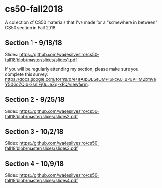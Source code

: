 # cs50-fall2018
A collection of CS50 materials that I've made for a "somewhere in between" CS50 section in Fall 2018.

## Section 1 - 9/18/18
Slides: https://github.com/wadesilvestro/cs50-fall18/blob/master/slides/slides1.pdf

If you will be regularly attending my section, please make sure you complete this survey:
https://docs.google.com/forms/d/e/1FAIpQLSdOMPi6PcA0_BP0VHM2kmvaY50GcZQib-8snIFj0uJeZq-xRQ/viewform.

## Section 2 - 9/25/18
Slides: https://github.com/wadesilvestro/cs50-fall18/blob/master/slides/slides2.pdf

## Section 3 - 10/2/18
Slides: https://github.com/wadesilvestro/cs50-fall18/blob/master/slides/slides3.pdf

## Section 4 - 10/9/18
Slides: https://github.com/wadesilvestro/cs50-fall18/blob/master/slides/slides4.pdf